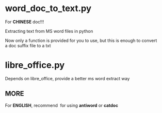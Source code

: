 # word_doc_to_text.py

For **CHINESE** doc!!!

Extracting text from MS word files in python

Now only a function is provided for you to use, but this is enough to convert a doc suffix file to a txt

# libre_office.py

Depends on libre_office, provide a better ms word extract way

## MORE

For **ENGLISH**, recommend  for using **antiword** or **catdoc**
